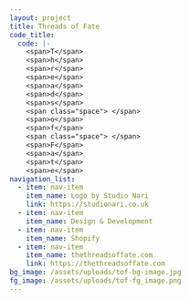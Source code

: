 ```yaml
---
layout: project
title: Threads of Fate
code_title:
  code: |-
    <span>T</span>
    <span>h</span>
    <span>r</span>
    <span>e</span>
    <span>a</span>
    <span>d</span>
    <span>s</span>
    <span class="space"> </span>
    <span>o</span>
    <span>f</span>
    <span class="space"> </span>
    <span>F</span>
    <span>a</span>
    <span>t</span>
    <span>e</span>
navigation_list:
  - item: nav-item
    item_name: Logo by Studio Nari
    link: https://studionari.co.uk
  - item: nav-item
    item_name: Design & Development
  - item: nav-item
    item_name: Shopify
  - item: nav-item
    item_name: thethreadsoffate.com
    link: https://thethreadsoffate.com
bg_image: /assets/uploads/tof-bg-image.jpg
fg_image: /assets/uploads/tof-fg_image.png
---
```

